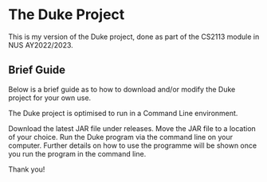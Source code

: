# The Duke Project

This is my version of the Duke project, done as part of the CS2113 module in NUS AY2022/2023.

## Brief Guide
Below is a brief guide as to how to download and/or modify the Duke project for your own use.

The Duke project is optimised to run in a Command Line environment.

Download the latest JAR file under releases.
Move the JAR file to a location of your choice.
Run the Duke program via the command line on your computer.
Further details on how to use the programme will be shown once you run the program in the command line.

Thank you!